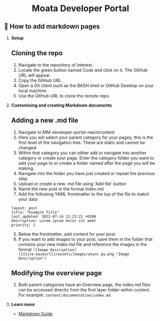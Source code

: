 <h1 align="center">
  Moata Developer Portal
</h1>

## 🚀 How to add markdown pages

1. **Setup**

   ## Cloning the repo

   1. Navigate to the repository of interest.
   2. Locate the green button named Code and click on it. The GitHub URL will appear.
   3. Copy the GitHub URL.
   4. Open a Git client such as the BASH shell or GitHub Desktop on your local machine.
   5. Use the GitHub URL to clone the remote repo.

2. **Customising and creating Markdown documents**

   ## Adding a new .md file

   1. Navigate to MM-developer-portal-react/content
   2. Here you will select your parent category for your pages, this is the first level of the navigation tree. These are static and cannot be changed.
   3. Within that category you can either add or navigate into another category or create your page. Enter the category folder you want to add your page to or create a folder named after the page you will be making.
   4. Navigate into the folder you have just created or repeat the previous step.
   5. Upload or create a new .md file using 'Add file' button
   6. Name the new post in the format index.md
   7. Add the following YAML frontmatter to the top of the file to match your data

   ```
   layout: post
   title: "Example Title"
   last_updated: 2022-07-14 11:23:21 +0100
   description: Lorem ipsum dolor sit amet
   priority: 1
   ```

   5. Below the frontmatter, add content for your post.
   6. If you want to add images to your post, save them in the folder that contains your new index.md file and reference the images in the format
      `![Image Description]({{site.baseurl}}/assets/images/async-py.png "Image Description")`

   ## Modifying the overview page

   1. Both parent categories have an Overview page, the index.md files can be accessed directly from the first layer folder within content. For example: `content/documentation/index.md`

3. **Learn more**

   - [Markdown Guide](https://www.markdownguide.org/basic-syntax/)
